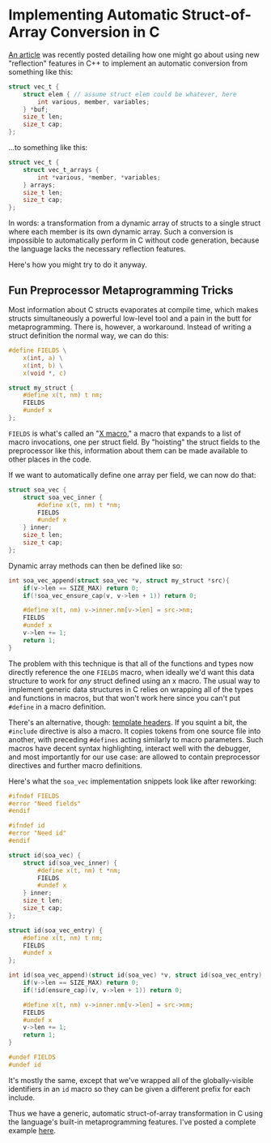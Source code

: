 # Implementing Automatic Struct-of-Array Conversion in C

[An article](https://brevzin.github.io/c++/2025/05/02/soa/) was recently posted detailing how
one might go about using new "reflection" features in C++ to implement an automatic conversion
from something like this:

```c
struct vec_t {
	struct elem { // assume struct elem could be whatever, here
		int various, member, variables;
	} *buf;
	size_t len;
	size_t cap;
};
```

...to something like this:

```c
struct vec_t {
	struct vec_t_arrays {
		int *various, *member, *variables;
	} arrays;
	size_t len;
	size_t cap;
};
```

In words: a transformation from a
dynamic array of structs to a single struct where each member is its own
dynamic array.  Such a conversion is impossible to automatically perform in C without
code generation, because the language lacks the necessary reflection features.

Here's how you might try to do it anyway.

## Fun Preprocessor Metaprogramming Tricks

Most information about C structs evaporates at compile time, which makes structs
simultaneously a powerful low-level tool and a pain in the butt
for metaprogramming.  There is, however, a
workaround.  Instead of writing a struct definition the normal way, we can do this:

```c
#define FIELDS \
	x(int, a) \
	x(int, b) \
	x(void *, c)

struct my_struct {
	#define x(t, nm) t nm;
	FIELDS
	#undef x
};
```

`FIELDS` is what's called an "[X macro](https://en.wikipedia.org/wiki/X_macro),"
a macro that expands to a list of macro invocations, one per struct field.
By "hoisting" the struct fields to the preprocessor like this, information about them
can be made available to other places in the code.

If we want to automatically define one array per field, we can now do that:

```c
struct soa_vec {
	struct soa_vec_inner {
		#define x(t, nm) t *nm;
		FIELDS
		#undef x
	} inner;
	size_t len;
	size_t cap;
};
```

Dynamic array methods can then be defined like so:

```c
int soa_vec_append(struct soa_vec *v, struct my_struct *src){
	if(v->len == SIZE_MAX) return 0;
	if(!soa_vec_ensure_cap(v, v->len + 1)) return 0;

	#define x(t, nm) v->inner.nm[v->len] = src->nm;
	FIELDS
	#undef x
	v->len += 1;
	return 1;
}
```

The problem with this technique is that all of the functions and types now directly reference the one
`FIELDS` macro, when ideally we'd want this data structure to work for _any_ struct defined
using an x macro.  The usual way to implement generic data structures in C relies on wrapping all
of the types and functions in macros, but that won't work here since you can't put `#define` in
a macro definition.

There's an alternative, though:
[template headers](https://www.davidpriver.com/ctemplates.html).  If you squint a bit, the
`#include` directive is also a macro.  It copies tokens from one source file into another, with
preceding `#defines` acting similarly to macro parameters.  Such macros have decent syntax highlighting,
interact well with the debugger, and most importantly for our use case: are allowed to
contain preprocessor directives and further macro definitions.

Here's what the `soa_vec` implementation snippets look like after reworking:

```c
#ifndef FIELDS
#error "Need fields"
#endif

#ifndef id
#error "Need id"
#endif

struct id(soa_vec) {
	struct id(soa_vec_inner) {
		#define x(t, nm) t *nm;
		FIELDS
		#undef x
	} inner;
	size_t len;
	size_t cap;
};

struct id(soa_vec_entry) {
	#define x(t, nm) t nm;
	FIELDS
	#undef x
};

int id(soa_vec_append)(struct id(soa_vec) *v, struct id(soa_vec_entry) *src){
	if(v->len == SIZE_MAX) return 0;
	if(!id(ensure_cap)(v, v->len + 1)) return 0;

	#define x(t, nm) v->inner.nm[v->len] = src->nm;
	FIELDS
	#undef x
	v->len += 1;
	return 1;
}

#undef FIELDS
#undef id
```

It's mostly the same, except that we've wrapped all of the globally-visible
identifiers in an `id` macro so they can be given a different prefix
for each include.

Thus we have a generic, automatic struct-of-array transformation in C using the language's
built-in metaprogramming features.  I've posted a complete
example [here](https://github.com/em-tg/autosoa/blob/master/soa_vec.h).



